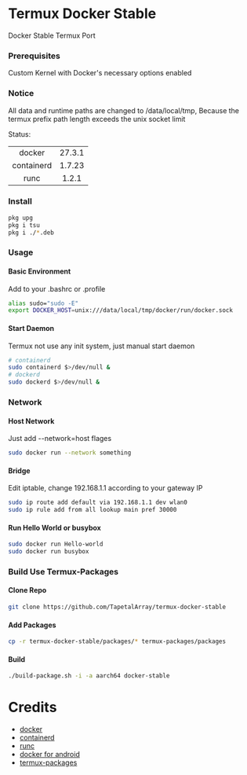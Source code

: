 # Termux Docker Stable

Docker Stable Termux Port


### Prerequisites

Custom Kernel with Docker's necessary options enabled

### Notice

All data and runtime paths are changed to /data/local/tmp, Because the termux prefix path length exceeds the unix socket limit

Status:

|            |        |
|:----------:|:------:|
| docker     | 27.3.1 |
| containerd | 1.7.23 |
| runc       | 1.2.1  |


### Install

```bash
pkg upg
pkg i tsu
pkg i ./*.deb
```


### Usage

#### Basic Environment

Add to your .bashrc or .profile

```bash
alias sudo="sudo -E"
export DOCKER_HOST=unix:///data/local/tmp/docker/run/docker.sock
```

#### Start Daemon

Termux not use any init system, just manual start daemon

```bash
# containerd
sudo containerd $>/dev/null &
# dockerd
sudo dockerd $>/dev/null &
```


### Network

#### Host Network

Just add --network=host flages

```bash
sudo docker run --network something
```

#### Bridge

Edit iptable, change 192.168.1.1 according to your gateway IP

```bash
sudo ip route add default via 192.168.1.1 dev wlan0
sudo ip rule add from all lookup main pref 30000
```

#### Run Hello World or busybox



```bash
sudo docker run Hello-world
sudo docker run busybox
```


### Build Use Termux-Packages

#### Clone Repo

```bash
git clone https://github.com/TapetalArray/termux-docker-stable
```

#### Add Packages

```bash
cp -r termux-docker-stable/packages/* termux-packages/packages
```

#### Build

```bash
./build-package.sh -i -a aarch64 docker-stable
```


# Credits

* [docker](https://github.com/docker)
* [containerd](https://github.com/containerd/containerd)
* [runc](https://github.com/opencontainers/runc)
* [docker for android](https://gist.github.com/FreddieOliveira/efe850df7ff3951cb62d74bd770dce27)
* [termux-packages](https://github.com/termux/termux-packages)
